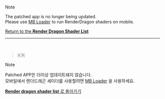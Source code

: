 > [!NOTE]
> The patched app is no longer being updated.  
> Please use [MB Loader](https://github.com/DominoKorean/Render-dragon-shader-list?tab=readme-ov-file#mb-loader) to run RenderDragon shaders on mobile.

[Return to the **Render Dragon Shader List**](/README.md)

---

<br>

> 🇰🇷  

> [!NOTE]
> Patched APP은 더이상 업데이트돼지 않습니다.  
> 모바일에서 렌더드래곤 셰이더를 사용할려면 [MB Loader](https://github.com/DominoKorean/Render-dragon-shader-list/blob/main/language/ko_kr/README.md#mb-loader) 을 사용하세요.

[**Render dragon shader list** 로 돌아가기](/language/ko_kr/README.md)